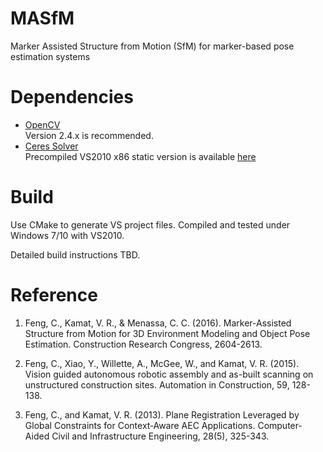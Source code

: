 # MASfM
Marker Assisted Structure from Motion (SfM) for marker-based pose estimation systems

# Dependencies
* [OpenCV](http://opencv.org/downloads.html)   
  Version 2.4.x is recommended.
* [Ceres Solver](https://github.com/simbaforrest/ceres-windows)   
  Precompiled VS2010 x86 static version is available [here](https://github.com/simbaforrest/ceres-windows/releases/download/1.11.0/ceres-windows-1.11.0-static-vc10.7z)

# Build
Use CMake to generate VS project files. Compiled and tested under Windows 7/10 with VS2010.

Detailed build instructions TBD.

# Reference
1. Feng, C., Kamat, V. R., & Menassa, C. C. (2016). Marker-Assisted Structure from Motion for 3D Environment Modeling and Object Pose Estimation. Construction Research Congress, 2604-2613.

2. Feng, C., Xiao, Y., Willette, A., McGee, W., and Kamat, V. R. (2015). Vision guided autonomous robotic assembly and as-built scanning on unstructured construction sites. Automation in Construction, 59, 128-138.

3. Feng, C., and Kamat, V. R. (2013). Plane Registration Leveraged by Global Constraints for Context‐Aware AEC Applications. Computer‐Aided Civil and Infrastructure Engineering, 28(5), 325-343.